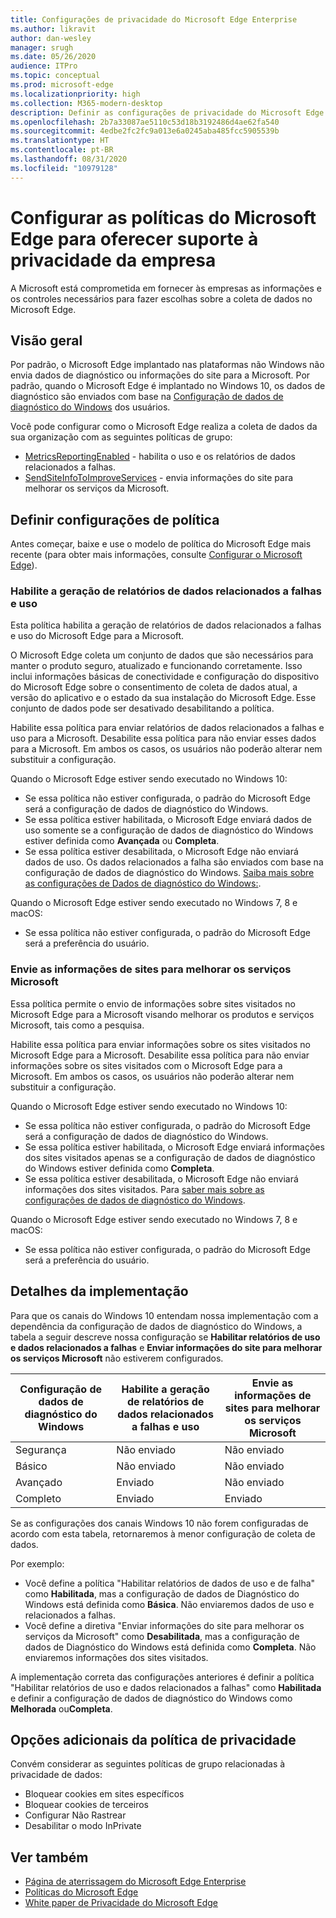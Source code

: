 ```yaml
---
title: Configurações de privacidade do Microsoft Edge Enterprise
ms.author: likravit
author: dan-wesley
manager: srugh
ms.date: 05/26/2020
audience: ITPro
ms.topic: conceptual
ms.prod: microsoft-edge
ms.localizationpriority: high
ms.collection: M365-modern-desktop
description: Definir as configurações de privacidade do Microsoft Edge Enterprise
ms.openlocfilehash: 2b7a33087ae5110c53d18b3192486d4ae62fa540
ms.sourcegitcommit: 4edbe2fc2fc9a013e6a0245aba485fcc5905539b
ms.translationtype: HT
ms.contentlocale: pt-BR
ms.lasthandoff: 08/31/2020
ms.locfileid: "10979128"
---
```

# Configurar as políticas do Microsoft Edge para oferecer suporte à privacidade da empresa

A Microsoft está comprometida em fornecer às empresas as informações e os controles necessários para fazer escolhas sobre a coleta de dados no Microsoft Edge.

## Visão geral

Por padrão, o Microsoft Edge implantado nas plataformas não Windows não envia dados de diagnóstico ou informações do site para a Microsoft. Por padrão, quando o Microsoft Edge é implantado no Windows 10, os dados de diagnóstico são enviados com base na [Configuração de dados de diagnóstico do Windows](https://go.microsoft.com/fwlink/?linkid=2099569) dos usuários.

Você pode configurar como o Microsoft Edge realiza a coleta de dados da sua organização com as seguintes políticas de grupo:

- [MetricsReportingEnabled](https://docs.microsoft.com/DeployEdge/microsoft-edge-policies#metricsreportingenabled) - habilita o uso e os relatórios de dados relacionados a falhas.
- [SendSiteInfoToImproveServices](https://docs.microsoft.com/DeployEdge/microsoft-edge-policies#sendsiteinfotoimproveservices) - envia informações do site para melhorar os serviços da Microsoft.

## Definir configurações de política

Antes começar, baixe e use o modelo de política do Microsoft Edge mais recente (para obter mais informações, consulte [Configurar o Microsoft Edge](configure-microsoft-edge.md)).

### Habilite a geração de relatórios de dados relacionados a falhas e uso

Esta política habilita a geração de relatórios de dados relacionados a falhas e uso do Microsoft Edge para a Microsoft.

O Microsoft Edge coleta um conjunto de dados que são necessários para manter o produto seguro, atualizado e funcionando corretamente. Isso inclui informações básicas de conectividade e configuração do dispositivo do Microsoft Edge sobre o consentimento de coleta de dados atual, a versão do aplicativo e o estado da sua instalação do Microsoft Edge. Esse conjunto de dados pode ser desativado desabilitando a política.

Habilite essa política para enviar relatórios de dados relacionados a falhas e uso para a Microsoft. Desabilite essa política para não enviar esses dados para a Microsoft. Em ambos os casos, os usuários não poderão alterar nem substituir a configuração.

Quando o Microsoft Edge estiver sendo executado no Windows 10:

- Se essa política não estiver configurada, o padrão do Microsoft Edge será a configuração de dados de diagnóstico do Windows.
- Se essa política estiver habilitada, o Microsoft Edge enviará dados de uso somente se a configuração de dados de diagnóstico do Windows estiver definida como **Avançada** ou **Completa**.
- Se essa política estiver desabilitada, o Microsoft Edge não enviará dados de uso. Os dados relacionados a falha são enviados com base na configuração de dados de diagnóstico do Windows. [Saiba mais sobre as configurações de Dados de diagnóstico do Windows:](https://go.microsoft.com/fwlink/?linkid=2099569).

Quando o Microsoft Edge estiver sendo executado no Windows 7, 8 e macOS:

- Se essa política não estiver configurada, o padrão do Microsoft Edge será a preferência do usuário.

### Envie as informações de sites para melhorar os serviços Microsoft

Essa política permite o envio de informações sobre sites visitados no Microsoft Edge para a Microsoft visando melhorar os produtos e serviços Microsoft, tais como a pesquisa.

Habilite essa política para enviar informações sobre os sites visitados no Microsoft Edge para a Microsoft. Desabilite essa política para não enviar informações sobre os sites visitados com o Microsoft Edge para a Microsoft. Em ambos os casos, os usuários não poderão alterar nem substituir a configuração.

Quando o Microsoft Edge estiver sendo executado no Windows 10:

- Se essa política não estiver configurada, o padrão do Microsoft Edge será a configuração de dados de diagnóstico do Windows.
- Se essa política estiver habilitada, o Microsoft Edge enviará informações dos sites visitados apenas se a configuração de dados de diagnóstico do Windows estiver definida como **Completa**.
- Se essa política estiver desabilitada, o Microsoft Edge não enviará informações dos sites visitados. Para [saber mais sobre as configurações de dados de diagnóstico do Windows](https://go.microsoft.com/fwlink/?linkid=2099569).

Quando o Microsoft Edge estiver sendo executado no Windows 7, 8 e macOS:

- Se essa política não estiver configurada, o padrão do Microsoft Edge será a preferência do usuário.

## Detalhes da implementação

Para que os canais do Windows 10 entendam nossa implementação com a dependência da configuração de dados de diagnóstico do Windows, a tabela a seguir descreve nossa configuração se **Habilitar relatórios de uso e dados relacionados a falhas** e **Enviar informações do site para melhorar os serviços Microsoft** não estiverem configurados.

| Configuração de dados de diagnóstico do Windows | Habilite a geração de relatórios de dados relacionados a falhas e uso | Envie as informações de sites para melhorar os serviços Microsoft |
|---------------------------------|-----------------------------------------------|-----------------------------------------------------|
| Segurança                        | Não enviado                                      | Não enviado                                            |
| Básico                           | Não enviado                                      | Não enviado                                            |
| Avançado                        | Enviado                                          | Não enviado                                            |
| Completo                            | Enviado                                          | Enviado                                                |

Se as configurações dos canais Windows 10 não forem configuradas de acordo com esta tabela, retornaremos à menor configuração de coleta de dados.

Por exemplo:

- Você define a política "Habilitar relatórios de dados de uso e de falha" como **Habilitada**, mas a configuração de dados de Diagnóstico do Windows está definida como **Básica**. Não enviaremos dados de uso e relacionados a falhas.
- Você define a diretiva "Enviar informações do site para melhorar os serviços da Microsoft" como **Desabilitada**, mas a configuração de dados de Diagnóstico do Windows está definida como **Completa**. Não enviaremos informações dos sites visitados.

A implementação correta das configurações anteriores é definir a política "Habilitar relatórios de uso e dados relacionados a falhas" como **Habilitada** e definir a configuração de dados de diagnóstico do Windows como **Melhorada** ou**Completa**. 

## Opções adicionais da política de privacidade

Convém considerar as seguintes políticas de grupo relacionadas à privacidade de dados:

- Bloquear cookies em sites específicos
- Bloquear cookies de terceiros
- Configurar Não Rastrear
- Desabilitar o modo InPrivate

## Ver também

- [Página de aterrissagem do Microsoft Edge Enterprise](https://aka.ms/EdgeEnterprise)
- [Políticas do Microsoft Edge](microsoft-edge-policies.md)
- [White paper de Privacidade do Microsoft Edge](https://docs.microsoft.com/microsoft-edge/privacy-whitepaper)

